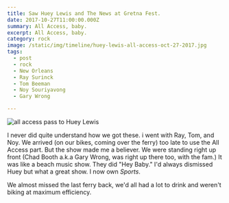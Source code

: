 ```yaml
---
title: Saw Huey Lewis and The News at Gretna Fest.
date: 2017-10-27T11:00:00.000Z
summary: All Access, baby.
excerpt: All Access, baby.
category: rock
image: /static/img/timeline/huey-lewis-all-access-oct-27-2017.jpg
tags:
  - post 
  - rock
  - New Orleans
  - Ray Surinck
  - Tom Beeman
  - Noy Souriyavong
  - Gary Wrong

---
```


![all access pass to Huey Lewis](/static/img/rock/huey-lewis-all-access-oct-27-2017.jpg "all access pass to Huey Lewis")

I never did quite understand how we got these. i went with Ray, Tom, and Noy. We arrived (on our bikes, coming over the ferry) too late to use the All Access part. But the show made me a believer. We were standing right up front (Chad Booth a.k.a Gary Wrong, was right up there too, with the fam.) It was like a beach music show. They did "Hey Baby." I'd always dismissed Huey but what a great show. I now own _Sports_.

We almost missed the last ferry back, we'd all had a lot to drink and weren't biking at maximum efficiency.